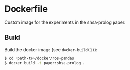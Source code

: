 Dockerfile
==========

Custom image for the experiments in the shsa-prolog paper.


Build
-----

Build the docker image (see `docker-build(1)`):
```bash
$ cd <path-to>/docker/ros-pandas
$ docker build -t paper:shsa-prolog .
```
